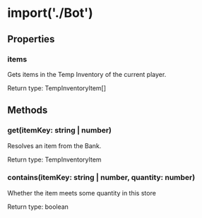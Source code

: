 # import('./Bot')



## Properties

### items
<p>Gets items in the Temp Inventory of the current player.</p>


Return type: TempInventoryItem[]

## Methods

### get(itemKey: string | number)
Resolves an item from the Bank.


Return type: TempInventoryItem

### contains(itemKey: string | number, quantity: number)
Whether the item meets some quantity in this store


Return type: boolean